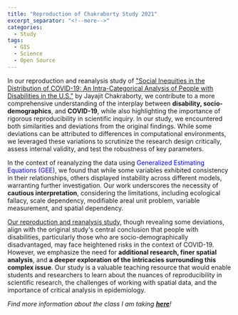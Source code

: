 ```yaml
---
title: "Reproduction of Chakraborty Study 2021"
excerpt_separator: "<!--more-->"
categories:
  - Study
tags:
  - GIS
  - Science
  - Open Source
---
```


In our reproduction and reanalysis study of ["Social Inequities in the Distribution of COVID-19: An Intra-Categorical Analysis of People with Disabilities in the U.S."](https://www.sciencedirect.com/science/article/pii/S1936657420301394?ref=pdf_download&fr=RR-2&rr=8112c85ec9324204) by Jayajit Chakraborty, we contribute to a more comprehensive understanding of the interplay between **disability, socio-demographics**, and **COVID-19**, while also highlighting the importance of rigorous reproducibility in scientific inquiry. In our study, we encountered both similarities and deviations from the original findings. While some deviations can be attributed to differences in computational environments, we leveraged these variations to scrutinize the research design critically, assess internal validity, and test the robustness of key parameters.

In the context of reanalyzing the data using <w style="color:blue;">Generalized Estimating Equations (GEE)</w>, we found that while some variables exhibited consistency in their relationships, others displayed instability across different models, warranting further investigation. Our work underscores the necessity of **cautious interpretation**, considering the limitations, including ecological fallacy, scale dependency, modifiable areal unit problem, variable measurement, and spatial dependency.

[Our reproduction and reanalysis study](https://katieheo.github.io/RPr-Chakraborty-2021/), though revealing some deviations, align with the original study's central conclusion that people with disabilities, particularly those who are socio-demographically disadvantaged, may face heightened risks in the context of COVID-19. However, we emphasize the need for **additional research, finer spatial analysis**, and **a deeper exploration of the intricacies surrounding this complex issue**. Our study is a valuable teaching resource that would enable students and researchers to learn about the nuances of reproducibility in scientific research, the challenges of working with spatial data, and the importance of critical analysis in epidemiology.

*Find more information about the class I am taking [**here**](https://opengisci.github.io)!*

